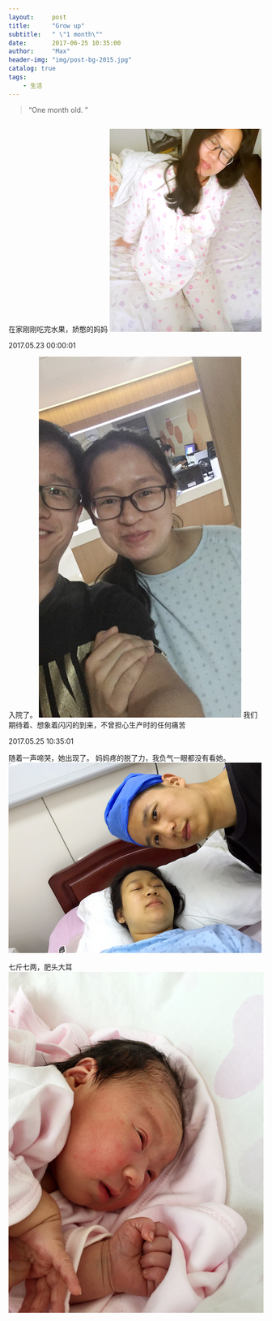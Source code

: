```yaml
---
layout:     post
title:      "Grow up"
subtitle:   " \"1 month\""
date:       2017-06-25 10:35:00
author:     "Max"
header-img: "img/post-bg-2015.jpg"
catalog: true
tags:
    - 生活
---
```


> “One month old. ”


## 

在家刚刚吃完水果，娇憨的妈妈
![img](/img/post-bg-2015-0.jpg)

2017.05.23 00:00:01 

入院了。
![img](/img/post-bg-2015-1.jpg)
我们期待着、想象着闪闪的到来，不曾担心生产时的任何痛苦


2017.05.25 10:35:01

随着一声啼哭，她出现了。
妈妈疼的脱了力，我负气一眼都没有看她。
![img](/img/post-bg-2015-2.jpg)

七斤七两，肥头大耳
![img](/img/post-bg-2015-3.jpg)


